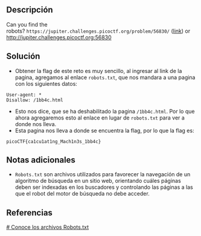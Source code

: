 
## Descripción
Can you find the robots? `https://jupiter.challenges.picoctf.org/problem/56830/` ([link](https://jupiter.challenges.picoctf.org/problem/56830/)) or http://jupiter.challenges.picoctf.org:56830

## Solución
- Obtener la flag de este reto es muy sencillo, al ingresar al link de la pagina, agregamos al enlace `robots.txt`, que nos mandara a una pagina con los siguientes datos: 

```bash()
User-agent: *
Disallow: /1bb4c.html
```

- Esto nos dice, que se ha deshabilitado la pagina `/1bb4c.html`. Por lo que ahora agregaremos esto al enlace en lugar de `robots.txt` para ver a donde nos lleva.
- Esta pagina nos lleva a donde se encuentra la flag, por lo que la flag es:

```bash()
picoCTF{ca1cu1at1ng_Mach1n3s_1bb4c}
```

## Notas adicionales
- `Robots.txt` son archivos utilizados para favorecer la navegación de un algoritmo de búsqueda en un sitio web, orientando cuáles páginas deben ser indexadas en los buscadores y controlando las páginas a las que el robot del motor de búsqueda no debe acceder.

## Referencias 
[# Conoce los archivos Robots.txt](https://rockcontent.com/es/blog/robots-txt/)